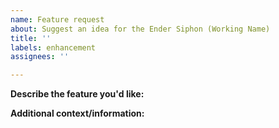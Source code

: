 ```yaml
---
name: Feature request
about: Suggest an idea for the Ender Siphon (Working Name)
title: ''
labels: enhancement
assignees: ''

---
```


**Describe the feature you'd like:**

**Additional context/information:**
